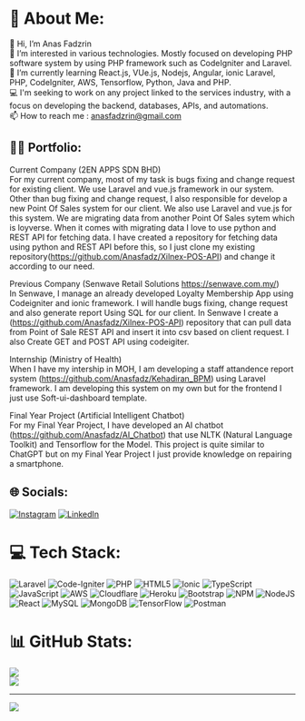 # 💫 About Me:
👋 Hi, I’m Anas Fadzrin<br>👀 I’m interested in various technologies. Mostly focused on developing PHP software system by using PHP framework such as CodeIgniter and Laravel. <br>🌱 I’m currently learning React.js, VUe.js, Nodejs, Angular, ionic Laravel, PHP, CodeIgniter, AWS, Tensorflow, Python, Java and PHP.<br>💻 I'm seeking to work on any project linked to the services industry, with a focus on developing the backend, databases, APIs, and automations.<br>📫 How to reach me : anasfadzrin@gmail.com

## 👨‍💼 Portfolio:
Current Company (2EN APPS SDN BHD)<br>
For my current company, most of my task is bugs fixing and change request for existing client. We use Laravel and vue.js framework in our system. Other than bug fixing and change request, I also responsible for develop a new Point Of Sales system for our client. We also use Laravel and vue.js for this system. We are migrating data from another Point Of Sales sytem which is loyverse. When it comes with migrating data I love to use python and REST API for fetching data. I have created a repository for fetching data using python and REST API before this, so I just clone my existing repository(https://github.com/Anasfadz/Xilnex-POS-API) and change it according to our need.<br>

Previous Company (Senwave Retail Solutions https://senwave.com.my/)<br>
In Senwave, I manage an already developed Loyalty Membership App using Codeigniter and ionic framework. I will handle bugs fixing, change request and also generate report Using SQL for our client. In Senwave I create a (https://github.com/Anasfadz/Xilnex-POS-API) repository that can pull data from Point of Sale REST API and insert it into csv based on client request. I also Create GET and POST API using codeigiter.<br>

Internship (Ministry of Health)<br>
When I have my intership in MOH, I am developing a staff attandence report system (https://github.com/Anasfadz/Kehadiran_BPM) using Laravel framework. I am developing this system on my own but for the frontend I just use Soft-ui-dashboard template. <br>

Final Year Project (Artificial Intelligent Chatbot)<br>
For my Final Year Project, I have developed an AI chatbot (https://github.com/Anasfadz/AI_Chatbot) that use NLTK (Natural Language Toolkit) and Tensorflow for the Model. This project is quite similar to ChatGPT but on my Final Year Project I just provide knowledge on repairing a smartphone. <br>

## 🌐 Socials:
[![Instagram](https://img.shields.io/badge/Instagram-%23E4405F.svg?logo=Instagram&logoColor=white)](https://instagram.com/anasfadzrin?igshid=NTc4MTIwNjQ2YQ==) [![LinkedIn](https://img.shields.io/badge/LinkedIn-%230077B5.svg?logo=linkedin&logoColor=white)](https://www.linkedin.com/in/anas-fadzrin-b25313219y) 

# 💻 Tech Stack:
![Laravel](https://img.shields.io/badge/laravel-%23FF2D20.svg?style=flat&logo=laravel&logoColor=white) ![Code-Igniter](https://img.shields.io/badge/CodeIgniter-%23EF4223.svg?flat&logo=codeIgniter&logoColor=white) ![PHP](https://img.shields.io/badge/php-%23777BB4.svg?style=flat&logo=php&logoColor=white) ![HTML5](https://img.shields.io/badge/html5-%23E34F26.svg?style=flat&logo=html5&logoColor=white) ![Ionic](https://img.shields.io/badge/Ionic-%233880FF.svg?style=flat&logo=Ionic&logoColor=white) ![TypeScript](https://img.shields.io/badge/typescript-%23007ACC.svg?style=flat&logo=typescript&logoColor=white) ![JavaScript](https://img.shields.io/badge/javascript-%23323330.svg?style=flat&logo=javascript&logoColor=%23F7DF1E) ![AWS](https://img.shields.io/badge/AWS-%23FF9900.svg?style=flat&logo=amazon-aws&logoColor=white) ![Cloudflare](https://img.shields.io/badge/Cloudflare-F38020?style=flat&logo=Cloudflare&logoColor=white) ![Heroku](https://img.shields.io/badge/heroku-%23430098.svg?style=flat&logo=heroku&logoColor=white) ![Bootstrap](https://img.shields.io/badge/bootstrap-%23563D7C.svg?style=flat&logo=bootstrap&logoColor=white) ![NPM](https://img.shields.io/badge/NPM-%23000000.svg?style=flat&logo=npm&logoColor=white) ![NodeJS](https://img.shields.io/badge/node.js-6DA55F?style=flat&logo=node.js&logoColor=white) ![React](https://img.shields.io/badge/react-%2320232a.svg?style=flat&logo=react&logoColor=%2361DAFB) ![MySQL](https://img.shields.io/badge/mysql-%2300f.svg?style=flat&logo=mysql&logoColor=white) ![MongoDB](https://img.shields.io/badge/MongoDB-%234ea94b.svg?style=flat&logo=mongodb&logoColor=white) ![TensorFlow](https://img.shields.io/badge/TensorFlow-%23FF6F00.svg?style=flat&logo=TensorFlow&logoColor=white) ![Postman](https://img.shields.io/badge/Postman-FF6C37?style=flat&logo=postman&logoColor=white)
# 📊 GitHub Stats:
![](https://github-readme-streak-stats.herokuapp.com/?user=Anasfadz&theme=dark&hide_border=true)<br/>
![](https://github-readme-stats.vercel.app/api/top-langs/?username=anasFadz&hide=html,css&theme=dark&hide_border=true&include_all_commits=true&count_private=true&layout=compact)

---
[![](https://visitcount.itsvg.in/api?id=Anasfadz&icon=5&color=0)](https://visitcount.itsvg.in)


<!---
ManHartz/ManHartz is a ✨ special ✨ repository because its `README.md` (this file) appears on your GitHub profile.
You can click the Preview link to take a look at your changes.
--->